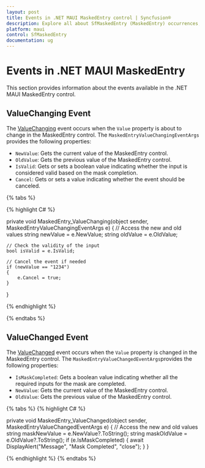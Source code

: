 ```yaml
---
layout: post
title: Events in .NET MAUI MaskedEntry control | Syncfusion®
description: Explore all about SfMaskedEntry (MaskedEntry) occurrences, uncovering its functionalities and applications for comprehensive understanding.
platform: maui
control: SfMaskedEntry
documentation: ug
---
```


# Events in .NET MAUI MaskedEntry

This section provides information about the events available in the .NET MAUI MaskedEntry control.

## ValueChanging Event

The [ValueChanging](https://help.syncfusion.com/cr/maui/Syncfusion.Maui.Inputs.SfMaskedEntry.html#Syncfusion_Maui_Inputs_SfMaskedEntry_ValueChanging) event occurs when the `Value` property is about to change in the MaskedEntry control. The `MaskedEntryValueChangingEventArgs` provides the following properties:

* `NewValue`: Gets the current value of the MaskedEntry control.
* `OldValue`: Gets the previous value of the MaskedEntry control.
* `IsValid`: Gets or sets a boolean value indicating whether the input is considered valid based on the mask completion.
* `Cancel`: Gets or sets a value indicating whether the event should be canceled.

{% tabs %}

{% highlight C# %}

private void MaskedEntry_ValueChanging(object sender, MaskedEntryValueChangingEventArgs e)
{
    // Access the new and old values
    string newValue = e.NewValue;
    string oldValue = e.OldValue;

    // Check the validity of the input
    bool isValid = e.IsValid;

    // Cancel the event if needed
    if (newValue == "1234")
    {
        e.Cancel = true;
    }
}

{% endhighlight %}

{% endtabs %}

## ValueChanged Event

The [ValueChanged](https://help.syncfusion.com/cr/maui/Syncfusion.Maui.Inputs.SfMaskedEntry.html#Syncfusion_Maui_Inputs_SfMaskedEntry_ValueChanged) event occurs when the `Value` property is changed in the MaskedEntry control. The `MaskedEntryValueChangedEventArgs`provides the following properties:

* `IsMaskCompleted`: Gets a boolean value indicating whether all the required inputs for the mask are completed.
* `NewValue`: Gets the current value of the MaskedEntry control.
* `OldValue`: Gets the previous value of the MaskedEntry control.

{% tabs %}
{% highlight C# %}

private void MaskedEntry_ValueChanged(object sender, MaskedEntryValueChangedEventArgs e)
{
    // Access the new and old values
    string maskNewValue = e.NewValue?.ToString();
    string maskOldValue = e.OldValue?.ToString();
    if (e.IsMaskCompleted)
    {
        await DisplayAlert("Message", "Mask Completed", "close");
    }
}

{% endhighlight %}
{% endtabs %}

